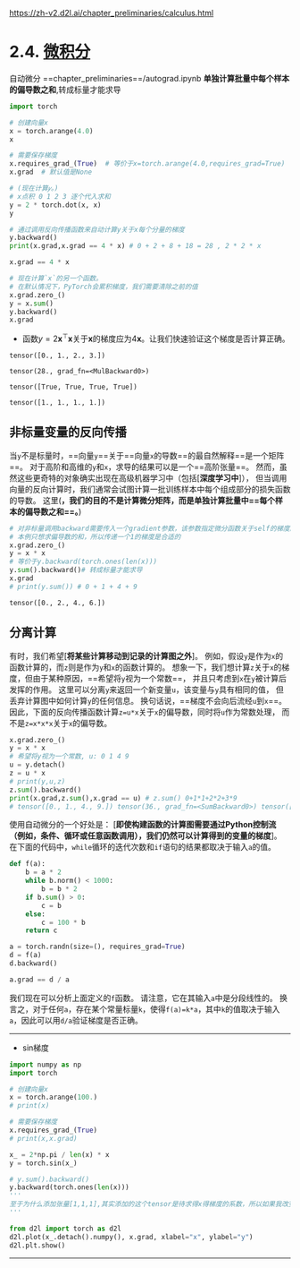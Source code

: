 https://zh-v2.d2l.ai/chapter_preliminaries/calculus.html
# 2.4. [微积分](https://zh-v2.d2l.ai/chapter_preliminaries/calculus.html#sec-calculus)

自动微分
==chapter_preliminaries==/autograd.ipynb
**单独计算批量中每个样本的偏导数之和**,转成标量才能求导
```python
import torch

# 创建向量x
x = torch.arange(4.0)
x

# 需要保存梯度
x.requires_grad_(True)  # 等价于x=torch.arange(4.0,requires_grad=True)
x.grad  # 默认值是None

# (现在计算𝑦。)
# x点积 0 1 2 3 逐个代入求和
y = 2 * torch.dot(x, x)
y

# 通过调用反向传播函数来自动计算y关于x每个分量的梯度
y.backward()
print(x.grad,x.grad == 4 * x) # 0 + 2 + 8 + 18 = 28 , 2 * 2 * x

x.grad == 4 * x

# 现在计算`x`的另一个函数。
# 在默认情况下，PyTorch会累积梯度，我们需要清除之前的值
x.grad.zero_()
y = x.sum()
y.backward()
x.grad
```
- 函数$y=2\mathbf{x}^{\top}\mathbf{x}$关于$\mathbf{x}$的梯度应为$4\mathbf{x}$。让我们快速验证这个梯度是否计算正确。

```
tensor([0., 1., 2., 3.])

tensor(28., grad_fn=<MulBackward0>)

tensor([True, True, True, True])

tensor([1., 1., 1., 1.])
```

## 非标量变量的反向传播
当`y`不是标量时，==向量`y`==关于==向量`x`的导数==的最自然解释==是一个矩阵==。
对于高阶和高维的`y`和`x`，求导的结果可以是一个==高阶张量==。
然而，虽然这些更奇特的对象确实出现在高级机器学习中（包括\[**深度学习中**]），
但当调用向量的反向计算时，我们通常会试图计算一批训练样本中每个组成部分的损失函数的导数。
这里(**，我们的目的不是计算微分矩阵，而是单独计算批量中==每个样本的偏导数之和==。**)
```python
# 对非标量调用backward需要传入一个gradient参数，该参数指定微分函数关于self的梯度。
# 本例只想求偏导数的和，所以传递一个1的梯度是合适的
x.grad.zero_()
y = x * x
# 等价于y.backward(torch.ones(len(x)))
y.sum().backward()# 转成标量才能求导
x.grad
# print(y.sum()) # 0 + 1 + 4 + 9
```

```
tensor([0., 2., 4., 6.])
```
## 分离计算
有时，我们希望\[**将某些计算移动到记录的计算图之外**]。
例如，假设`y`是作为`x`的函数计算的，而`z`则是作为`y`和`x`的函数计算的。
想象一下，我们想计算`z`关于`x`的梯度，但由于某种原因，==希望将`y`视为一个常数==，
并且只考虑到`x`在`y`被计算后发挥的作用。
这里可以分离`y`来返回一个新变量`u`，该变量与`y`具有相同的值，
但丢弃计算图中如何计算`y`的任何信息。
换句话说，==梯度不会向后流经`u`到`x`==。
因此，下面的反向传播函数计算`z=u*x`关于`x`的偏导数，同时将`u`作为常数处理，
而不是`z=x*x*x`关于`x`的偏导数。
```python
x.grad.zero_()
y = x * x
# 希望将y视为一个常数, u: 0 1 4 9
u = y.detach() 
z = u * x
# print(y,u,z)
z.sum().backward()
print(x.grad,z.sum(),x.grad == u) # z.sum() 0+1*1+2*2+3*9
# tensor([0., 1., 4., 9.]) tensor(36., grad_fn=<SumBackward0>) tensor([True, True, True, True])
```


使用自动微分的一个好处是： \[**即使构建函数的计算图需要通过Python控制流（例如，条件、循环或任意函数调用），我们仍然可以计算得到的变量的梯度**]。 在下面的代码中，`while`循环的迭代次数和`if`语句的结果都取决于输入`a`的值。
```python
def f(a):
    b = a * 2
    while b.norm() < 1000:
        b = b * 2
    if b.sum() > 0:
        c = b
    else:
        c = 100 * b
    return c

a = torch.randn(size=(), requires_grad=True)
d = f(a)
d.backward()

a.grad == d / a
```
我们现在可以分析上面定义的`f`函数。 请注意，它在其输入`a`中是分段线性的。 换言之，对于任何`a`，存在某个常量标量`k`，使得`f(a)=k*a`，其中`k`的值取决于输入`a`，因此可以用`d/a`验证梯度是否正确。


---
- sin梯度
```python
import numpy as np
import torch

# 创建向量x
x = torch.arange(100.)
# print(x)

# 需要保存梯度
x.requires_grad_(True)
# print(x,x.grad)

x_ = 2*np.pi / len(x) * x
y = torch.sin(x_)

# y.sum().backward()
y.backward(torch.ones(len(x)))
'''
至于为什么添加张量[1,1,1],其实添加的这个tensor是待求得x得梯度的系数，所以如果我改变一下[10,10,10]
'''

from d2l import torch as d2l
d2l.plot(x_.detach().numpy(), x.grad, xlabel="x", ylabel="y")
d2l.plt.show()
```

---
